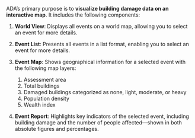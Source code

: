 ADA’s primary purpose is to **visualize building damage data on an interactive map**. It includes the following components:

1. **World View**: Displays all events on a world map, allowing you to select an event for more details.

2. **Event List**: Presents all events in a list format, enabling you to select an event for more details.

3. **Event Map**: Shows geographical information for a selected event with the following map layers:

    1. Assessment area
    2. Total buildings
    3. Damaged buildings categorized as none, light, moderate, or heavy
    4. Population density
    5. Wealth index

4. **Event Report**: Highlights key indicators of the selected event, including building damage and the number of people affected—shown in both absolute figures and percentages.
